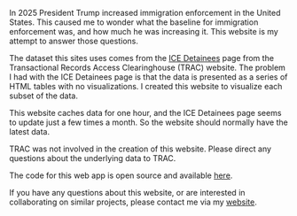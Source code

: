 In 2025 President Trump increased immigration enforcement in the
United States. This caused me to wonder what the baseline for immigration
enforcement was, and how much he was increasing it. This website is my attempt
to answer those questions.

The dataset this sites uses comes from the [ICE
Detainees](https://tracreports.org/immigration/detentionstats/pop_agen_table.html)
page from the Transactional Records Access Clearinghouse (TRAC) website. The
problem I had with the ICE Detainees page is that the data is presented as a
series of HTML tables with no visualizations. I created this website to visualize each subset of the data.  

This website caches data for one hour, and the ICE Detainees page seems to
update just a few times a month. So the website should normally have the latest data.

TRAC was not involved in the creation of this website. Please direct any
questions about the underlying data to TRAC.  

The code for this web app is open source and available [here](https://github.com/arilamstein/immigration_enforcement).

If you have any questions about this website, or are interested in collaborating
on similar projects, please contact me via my [website](https://arilamstein.com/).